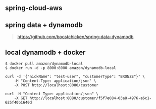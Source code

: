 ## spring-cloud-aws


## spring data + dynamodb

> <https://github.com/boostchicken/spring-data-dynamodb>


## local dynamodb + docker


```shell
$ docker pull amazon/dynamodb-local
$ docker run -d -p 8000:8000 amazon/dynamodb-local
```
```shell
curl -d '{"nickName": "test-user", "customerType": "BRONZE"}' \
    -H "Content-Type: application/json" \
    -X POST http://localhost:8080/customer

curl -H "Content-Type: application/json" \
    -X GET http://localhost:8080/customer/f5f7e084-03a8-4976-a6c1-625f40b1640d 
```
